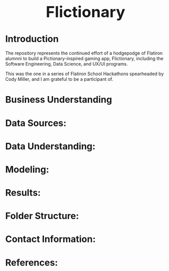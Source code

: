 <center><h1><font size=18>Flictionary</font></h1></center>
 
# Introduction

The repository represents the continued effort of a hodgepodge of Flatiron alumnni to build a Pictionary-inspired gaming app, Flictionary, including the Software Engineering, Data Science, and UX/UI programs.

This was the one in a series of Flatiron School Hackathons spearheaded by Cody Miller, and I am grateful to be a participant of.




# Business Understanding





# Data Sources:





# Data Understanding:





# Modeling:






# Results:





# Folder Structure:






# Contact Information:





# References:





  